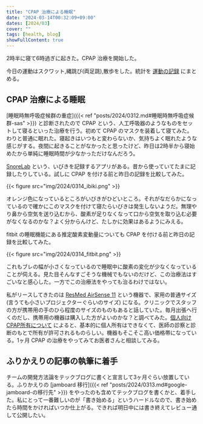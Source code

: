 ```yaml
---
title: "CPAP 治療による睡眠"
date: "2024-03-14T00:32:09+09:00"
dates: [2024/03]
cover: ""
tags: [health, blog]
showFullContent: true
---
```


2時半に寝て6時過ぎに起きた。CPAP 治療を開始した。

今日の運動はスクワット,縄跳び(両足跳),散歩をした。統計を [運動の記録](https://docs.google.com/spreadsheets/d/1bg85QtM-LciUgey8I79uI7vW2PEwsP6TVdeIRVkACBg/edit?usp=sharing) にまとめる。

## CPAP 治療による睡眠

[睡眠時無呼吸症候群の重症]({{< ref "posts/2024/0312.md#睡眠時無呼吸症候群-sas" >}}) と診断されたので CPAP という、人工呼吸器のようなものをセットして寝るといった治療を行う。初めて CPAP のマスクを装着して寝てみた。わりと普通に眠れた。寝起きはいつもと変わらないか、気持ちよく眠れたような感じがする。夜間に起きることがなかったと思ったけど、昨日は2時半から寝始めたから単純に睡眠時間が少なかっただけなんだろう。

[SnoreLab](https://www.snorelab.com/) という、いびきを記録するアプリがある。昔から使っていてたまに記録したりしている。試しに CPAP を付ける前と昨日の記録を比較してみた。

{{< figure src="img/2024/0314_ibiki.png" >}}

オレンジ色になっているところがいびきがひどいところ。それがなだらかになっているので確かにこのマスクを付けて寝たらいびきは発生しないようだ。無理やり鼻から空気を送り込むから、酸素が足りなくなって口から空気を取り込む必要がなくなるのかな？よく分からんけど、たしかに効果はあるようにみえる。

fitbit の睡眠機能にある推定酸素変動量についても CPAP を付ける前と昨日の記録を比較してみた。

{{< figure src="img/2024/0314_fitbit.png" >}}

これもブレの幅が小さくなっているので睡眠中に酸素の変化が少なくなっていることが伺える。見た目そんなすごそうな機械でもないのだけど、この治療法はすごいなと感心した。一方でこの治療法をやっても治るわけではない。

私がリースしてきたのは [ResMed AirSense 11](https://www.resmed.com/en-us/sleep-apnea/cpap-parts-support/sleep-apnea-full-products-list/cpap-machines/airsense-11/) という機器で、家用の普通サイズ (言うても小さいプロジェクターぐらいのサイズ) になる。クリニックでスタッフの方が携帯用の手のひら程度のサイズのものもあると話していた。毎月出張へ行くのだし、携帯用の機器は購入した方がよいのかな？と調べてみた。[個人向け CPAP所有について](https://tms1992.co.jp/business/sleep/personal) によると、基本的に個人所有はできなくて、医師の診察と診断のもとで所有が許可されるものらしい。機器もそこそこ高い価格帯になっている。1ヶ月 CPAP の治療をやってみてお医者さんと相談してみる。

## ふりかえりの記事の執筆に着手

チームの開発方法論をテックブログに書くと宣言して3ヶ月ぐらい放置している。ふりかえりの [jamboard 移行]({{< ref "posts/2024/0313.md#google-jamboard-の移行先" >}}) をやったのも含めてテックブログを書くかと、着手した。私にとって一番難しいのが「書き始める」というハードルなので、書き始めたら時間をかければいつか仕上がる。できれば明日中には書き終えてレビュー通して公開したい。
